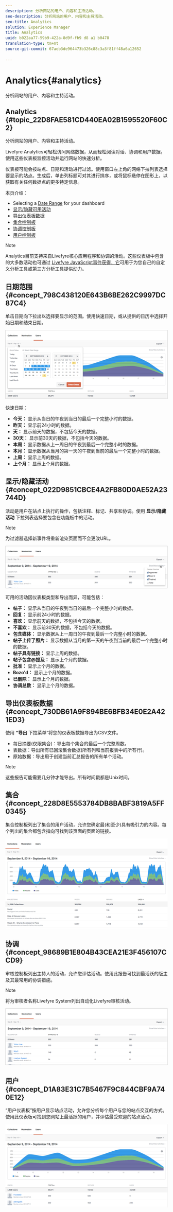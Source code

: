 ```yaml
---
description: 分析网站的用户、内容和主持活动。
seo-description: 分析网站的用户、内容和主持活动。
seo-title: Analytics
solution: Experience Manager
title: Analytics
uuid: b022aa77-59b9-422a-8d9f-fb9 d8 a1 b0478
translation-type: tm+mt
source-git-commit: 67aeb3de964473b326c88c3a3f81ff48a6a12652

---
```



# Analytics{#analytics}

分析网站的用户、内容和主持活动。

## Analytics {#topic_22D8FAE581CD440EA02B1595520F60C2}

分析网站的用户、内容和主持活动。

Livefyre Analytics可轻松访问网络数据，从而轻松阅读对话、协调和用户数据。使用这些仪表板监控活动并运行网站的快速分析。

仪表板可能会按站点、日期和活动进行过滤。使用窗口左上角的网络下拉列表选择要显示的站点。生成后，单击列标题可对其进行排序，或将鼠标悬停在图形上，以获取有关任何数据点的更多特定信息。

本页介绍：

* Selecting a [Date Range](https://answers.livefyre.com/livefyre-studio-version-1/studio/analytics/#DateRange) for your dashboard
* [显示/隐藏可用活动](https://answers.livefyre.com/livefyre-studio-version-1/studio/analytics/#ShowHideActivities)
* [导出仪表板数据](https://answers.livefyre.com/livefyre-studio-version-1/studio/analytics/#ExportDashboardData)
* [集合控制板](https://answers.livefyre.com/livefyre-studio-version-1/studio/analytics/#CollectionsDashboard)
* [协调控制板](https://answers.livefyre.com/livefyre-studio-version-1/studio/analytics/#ModerationDashboard)
* [用户控制板](https://answers.livefyre.com/livefyre-studio-version-1/studio/analytics/#UsersDashboard)

>[!NOTE]
>
>Analytics目前支持来自Livefyre核心应用程序和协调的活动。这些仪表板中包含的大多数活动也可通过 [Livefyre JavaScript事件获得，它](https://answers.livefyre.com/developers/reference/app-customizations/javascript-events/)可用于为您自己的自定义分析工具或第三方分析工具提供动力。

## 日期范围 {#concept_798C438120E643B6BE262C9997DC87C4}

单击日期向下拉出以选择要显示的范围。使用快速日期，或从提供的日历中选择开始日期和结束日期。

![](assets/analytics-date-range.png)

快速日期：

* **今天：** 显示从当日的午夜到当日的最后一个完整小时的数据。
* **昨天：** 显示前24小时的数据。
* **天：** 显示前天的数据，不包括今天的数据。
* **30天：** 显示前30天的数据，不包括今天的数据。
* **本周：** 显示数据从上一周日的午夜到最后一个完整小时的数据。
* **本月：** 显示数据从当月的第一天的午夜到当前的最后一个完整小时的数据。
* **上周：** 显示上周的数据。
* **上个月：** 显示上个月的数据。

## 显示/隐藏活动 {#concept_022D9851CBCE4A2FB80D0AE52A23744D}

活动是用户在站点上执行的操作，包括注释、标记、共享和协调。使用 **显示/隐藏活动** 下拉列表选择要包含在功能板中的活动。

>[!NOTE]
>
>为过滤器选择新事件将重新渲染页面而不会更改URL。

![](assets/analytics-show-hide-activities.png)

可用的活动因仪表板类型和导出而异，可能包括：

* **帖子：** 显示从当日的午夜到当日的最后一个完整小时的数据。
* **回复：** 显示前24小时的数据。
* **喜欢：** 显示前天的数据，不包括今天的数据。
* **不喜欢：** 显示前30天的数据，不包括今天的数据。
* **包含媒体：** 显示数据从上一周日的午夜到最后一个完整小时的数据。
* **帖子上传了照片：** 显示数据从当月的第一天的午夜到当前的最后一个完整小时的数据。
* **帖子具有链接：** 显示上周的数据。
* **帖子包含@提及：** 显示上个月的数据。
* **批准：** 显示上个月的数据。
* **Bozo&#39;d：** 显示上个月的数据。
* **已删除：** 显示上个月的数据。
* **协调总数：** 显示上个月的数据。

## 导出仪表板数据 {#concept_730DB61A9F894BE6BFB34E0E2A421ED3}

使用 **“导出** 下拉菜单”将您的仪表板数据导出为CSV文件。

* 每日摘要(仅限集合)：导出每个集合的最后一个完整周数。
* 表数据：导出所有已回滚集合数据(所有列和当前报表中的所有行)。
* 原始数据：导出用于创建当前汇总报告的所有单个活动。

>[!NOTE]
>
>这些报告可能需要几分钟才能导出。所有时间戳都是Unix时间。

## 集合 {#concept_228D8E5553784DB8BABF3819A5FF0345}

集合控制板列出了集合的用户活动，允许您确定最(和至少)具有吸引力的内容。每个列出的集合都包含指向可找到该页面的页面的链接。

![](assets/analytics-collections.png)

## 协调 {#concept_98689B1E804B43CEA21E3F456107CCD9}

审核控制板列出主持人的活动，允许您评估活动。使用此报告可找到最活跃的版主及其最常用的协调措施。

>[!NOTE]
>
>将为审核者名称Livefyre System列出自动化Livefyre审核活动。

![](assets/analytics-moderation.png)

## 用户 {#concept_D1A83E31C7B5467F9C844CBF9A740E12}

“用户仪表板”按用户显示站点活动，允许您分析每个用户与您的站点交互的方式。使用此仪表板可找到您网站上最活跃的用户，并评估最受欢迎的站点活动。

![](assets/analytics-users.png)

